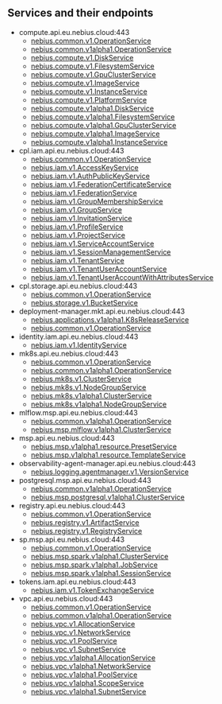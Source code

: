 ## Services and their endpoints

* compute.api.eu.nebius.cloud:443
  * [nebius.common.v1.OperationService](nebius/common/v1/operation_service.proto)
  * [nebius.common.v1alpha1.OperationService](nebius/common/v1alpha1/operation_service.proto)
  * [nebius.compute.v1.DiskService](nebius/compute/v1/disk_service.proto)
  * [nebius.compute.v1.FilesystemService](nebius/compute/v1/filesystem_service.proto)
  * [nebius.compute.v1.GpuClusterService](nebius/compute/v1/gpu_cluster_service.proto)
  * [nebius.compute.v1.ImageService](nebius/compute/v1/image_service.proto)
  * [nebius.compute.v1.InstanceService](nebius/compute/v1/instance_service.proto)
  * [nebius.compute.v1.PlatformService](nebius/compute/v1/platform_service.proto)
  * [nebius.compute.v1alpha1.DiskService](nebius/compute/v1alpha1/disk_service.proto)
  * [nebius.compute.v1alpha1.FilesystemService](nebius/compute/v1alpha1/filesystem_service.proto)
  * [nebius.compute.v1alpha1.GpuClusterService](nebius/compute/v1alpha1/gpu_cluster_service.proto)
  * [nebius.compute.v1alpha1.ImageService](nebius/compute/v1alpha1/image_service.proto)
  * [nebius.compute.v1alpha1.InstanceService](nebius/compute/v1alpha1/instance_service.proto)
* cpl.iam.api.eu.nebius.cloud:443
  * [nebius.common.v1.OperationService](nebius/common/v1/operation_service.proto)
  * [nebius.iam.v1.AccessKeyService](nebius/iam/v1/access_key_service.proto)
  * [nebius.iam.v1.AuthPublicKeyService](nebius/iam/v1/auth_public_key_service.proto)
  * [nebius.iam.v1.FederationCertificateService](nebius/iam/v1/federation_certificate_service.proto)
  * [nebius.iam.v1.FederationService](nebius/iam/v1/federation_service.proto)
  * [nebius.iam.v1.GroupMembershipService](nebius/iam/v1/group_membership_service.proto)
  * [nebius.iam.v1.GroupService](nebius/iam/v1/group_service.proto)
  * [nebius.iam.v1.InvitationService](nebius/iam/v1/invitation_service.proto)
  * [nebius.iam.v1.ProfileService](nebius/iam/v1/profile_service.proto)
  * [nebius.iam.v1.ProjectService](nebius/iam/v1/project_service.proto)
  * [nebius.iam.v1.ServiceAccountService](nebius/iam/v1/service_account_service.proto)
  * [nebius.iam.v1.SessionManagementService](nebius/iam/v1/session_management_service.proto)
  * [nebius.iam.v1.TenantService](nebius/iam/v1/tenant_service.proto)
  * [nebius.iam.v1.TenantUserAccountService](nebius/iam/v1/tenant_user_account_service.proto)
  * [nebius.iam.v1.TenantUserAccountWithAttributesService](nebius/iam/v1/tenant_user_account_with_attributes_service.proto)
* cpl.storage.api.eu.nebius.cloud:443
  * [nebius.common.v1.OperationService](nebius/common/v1/operation_service.proto)
  * [nebius.storage.v1.BucketService](nebius/storage/v1/bucket_service.proto)
* deployment-manager.mkt.api.eu.nebius.cloud:443
  * [nebius.applications.v1alpha1.K8sReleaseService](nebius/applications/v1alpha1/k8s_release_service.proto)
  * [nebius.common.v1.OperationService](nebius/common/v1/operation_service.proto)
* identity.iam.api.eu.nebius.cloud:443
  * [nebius.iam.v1.IdentityService](nebius/iam/v1/identity_service.proto)
* mk8s.api.eu.nebius.cloud:443
  * [nebius.common.v1.OperationService](nebius/common/v1/operation_service.proto)
  * [nebius.common.v1alpha1.OperationService](nebius/common/v1alpha1/operation_service.proto)
  * [nebius.mk8s.v1.ClusterService](nebius/mk8s/v1/cluster_service.proto)
  * [nebius.mk8s.v1.NodeGroupService](nebius/mk8s/v1/node_group_service.proto)
  * [nebius.mk8s.v1alpha1.ClusterService](nebius/mk8s/v1alpha1/cluster_service.proto)
  * [nebius.mk8s.v1alpha1.NodeGroupService](nebius/mk8s/v1alpha1/node_group_service.proto)
* mlflow.msp.api.eu.nebius.cloud:443
  * [nebius.common.v1alpha1.OperationService](nebius/common/v1alpha1/operation_service.proto)
  * [nebius.msp.mlflow.v1alpha1.ClusterService](nebius/msp/mlflow/v1alpha1/cluster_service.proto)
* msp.api.eu.nebius.cloud:443
  * [nebius.msp.v1alpha1.resource.PresetService](nebius/msp/v1alpha1/resource/preset_service.proto)
  * [nebius.msp.v1alpha1.resource.TemplateService](nebius/msp/v1alpha1/resource/template_service.proto)
* observability-agent-manager.api.eu.nebius.cloud:443
  * [nebius.logging.agentmanager.v1.VersionService](nebius/logging/v1/agentmanager/version_service.proto)
* postgresql.msp.api.eu.nebius.cloud:443
  * [nebius.common.v1alpha1.OperationService](nebius/common/v1alpha1/operation_service.proto)
  * [nebius.msp.postgresql.v1alpha1.ClusterService](nebius/msp/postgresql/v1alpha1/cluster_service.proto)
* registry.api.eu.nebius.cloud:443
  * [nebius.common.v1.OperationService](nebius/common/v1/operation_service.proto)
  * [nebius.registry.v1.ArtifactService](nebius/registry/v1/artifact_service.proto)
  * [nebius.registry.v1.RegistryService](nebius/registry/v1/registry_service.proto)
* sp.msp.api.eu.nebius.cloud:443
  * [nebius.common.v1.OperationService](nebius/common/v1/operation_service.proto)
  * [nebius.msp.spark.v1alpha1.ClusterService](nebius/msp/spark/v1alpha1/cluster_service.proto)
  * [nebius.msp.spark.v1alpha1.JobService](nebius/msp/spark/v1alpha1/job_service.proto)
  * [nebius.msp.spark.v1alpha1.SessionService](nebius/msp/spark/v1alpha1/session_service.proto)
* tokens.iam.api.eu.nebius.cloud:443
  * [nebius.iam.v1.TokenExchangeService](nebius/iam/v1/token_exchange_service.proto)
* vpc.api.eu.nebius.cloud:443
  * [nebius.common.v1.OperationService](nebius/common/v1/operation_service.proto)
  * [nebius.common.v1alpha1.OperationService](nebius/common/v1alpha1/operation_service.proto)
  * [nebius.vpc.v1.AllocationService](nebius/vpc/v1/allocation_service.proto)
  * [nebius.vpc.v1.NetworkService](nebius/vpc/v1/network_service.proto)
  * [nebius.vpc.v1.PoolService](nebius/vpc/v1/pool_service.proto)
  * [nebius.vpc.v1.SubnetService](nebius/vpc/v1/subnet_service.proto)
  * [nebius.vpc.v1alpha1.AllocationService](nebius/vpc/v1alpha1/allocation_service.proto)
  * [nebius.vpc.v1alpha1.NetworkService](nebius/vpc/v1alpha1/network_service.proto)
  * [nebius.vpc.v1alpha1.PoolService](nebius/vpc/v1alpha1/pool_service.proto)
  * [nebius.vpc.v1alpha1.ScopeService](nebius/vpc/v1alpha1/scope_service.proto)
  * [nebius.vpc.v1alpha1.SubnetService](nebius/vpc/v1alpha1/subnet_service.proto)
